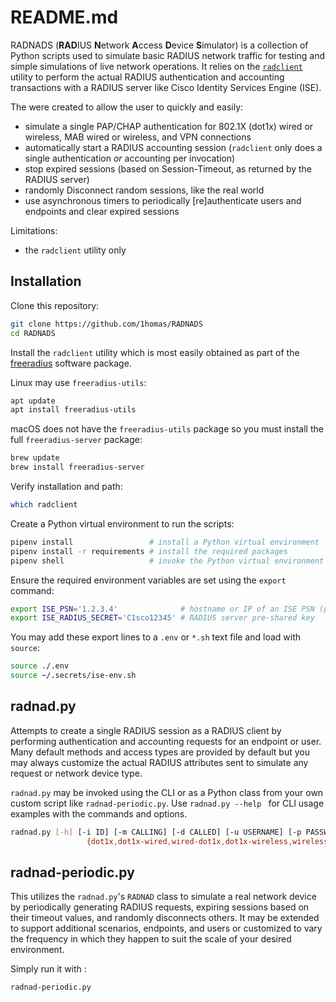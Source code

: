# README.md

RADNADS (**RAD**IUS **N**etwork **A**ccess **D**evice **S**imulator) is a collection of Python scripts used to simulate basic RADIUS network traffic for testing and simple simulations of live network operations. It relies on the [`radclient`](https://freeradius.org/documentation/freeradius-server/4.0.0/reference/man/radclient.html) utility to perform the actual RADIUS authentication and accounting transactions with a RADIUS server like Cisco Identity Services Engine (ISE).

The were created to allow the user to quickly and easily:

- simulate a single PAP/CHAP authentication for 802.1X (dot1x) wired or wireless, MAB wired or wireless, and VPN connections
- automatically start a RADIUS accounting session (`radclient` only does a single authentication *or* accounting per invocation)
- stop expired sessions (based on Session-Timeout, as returned by the RADIUS server)
- randomly Disconnect random sessions, like the real world
- use asynchronous timers to periodically [re]authenticate users and endpoints and clear expired sessions

Limitations:

- the `radclient` utility only 


## Installation

Clone this repository:

```sh
git clone https://github.com/1homas/RADNADS
cd RADNADS
```

Install the `radclient` utility which is most easily obtained as part of the [freeradius](https://freeradius.org/) software package. 

Linux may use `freeradius-utils`:

```sh
apt update
apt install freeradius-utils
```

macOS does not have the `freeradius-utils` package so you must install the full `freeradius-server` package:

```sh
brew update
brew install freeradius-server
```

Verify installation and path:

```sh
which radclient
```

Create a Python virtual environment to run the scripts:

```sh
pipenv install                 # install a Python virtual environment
pipenv install -r requirements # install the required packages
pipenv shell                   # invoke the Python virtual environment
```

Ensure the required environment variables are set using the `export` command:

```sh
export ISE_PSN='1.2.3.4'              # hostname or IP of an ISE PSN (policy service node)
export ISE_RADIUS_SECRET='C1sco12345' # RADIUS server pre-shared key
```

You may add these export lines to a `.env` or `*.sh` text file and load with `source`:

```sh
source ./.env
source ~/.secrets/ise-env.sh
```


## radnad.py

Attempts to create a single RADIUS session as a RADIUS client by performing authentication and accounting requests for an endpoint or user. Many default methods and access types are provided by default but you may always customize the actual RADIUS attributes sent to simulate any request or network device type.

`radnad.py` may be invoked using the CLI or as a Python class from your own custom script like `radnad-periodic.py`. Use `radnad.py --help ` for CLI usage examples with the commands and options.

```sh
radnad.py [-h] [-i ID] [-m CALLING] [-d CALLED] [-u USERNAME] [-p PASSWORD] [-s SID] [-t] [-v]
                 {dot1x,dot1x-wired,wired-dot1x,dot1x-wireless,wireless-dot1x,mab,mab-wired,wired-mab,mab-wireless,wireless-mab,vpn,sessions,stop,random}
```

## radnad-periodic.py

This utilizes the `radnad.py`'s `RADNAD` class to simulate a real network device by periodically generating RADIUS requests, expiring sessions based on their timeout values, and randomly disconnects others. It may be extended to support additional scenarios, endpoints, and users or customized to vary the frequency in which they happen to suit the scale of your desired environment.

Simply run it with :
```sh
radnad-periodic.py
```
